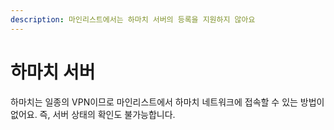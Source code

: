 ```yaml
---
description: 마인리스트에서는 하마치 서버의 등록을 지원하지 않아요
---
```


# 하마치 서버

하마치는 일종의 VPN이므로 마인리스트에서 하마치 네트워크에 접속할 수 있는 방법이 없어요. 즉, 서버 상태의 확인도 불가능합니다.
